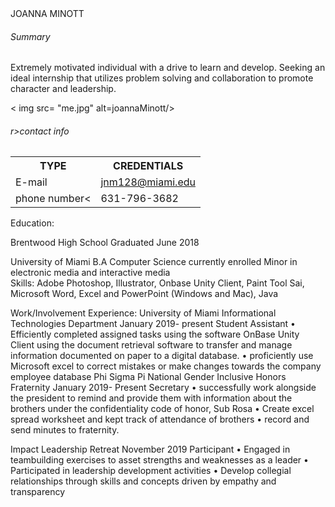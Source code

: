 <!DOCTYPR html>
<html>
<head>
<meta charset="utf.8">
<title> Joanna Minott Resume</title>
	<h7>JOANNA MINOTT</h7>
<h6>Summary</h6> 
<p> Extremely motivated individual with a drive to learn and develop. Seeking an ideal internship that utilizes problem solving and collaboration to promote character and leadership.</p>
</header>
< img src= "me.jpg" alt=joannaMinott/>

<h6>r>contact info</h6>
<table>
<tr>
<th> TYPE</th>
<th> CREDENTIALS</th>
</tr>
<tr>
<td>E-mail</td>
<td><a href="https://outlook.office.com/mail/inbox"> jnm128@miami.edu</a></td> 
</tr>
<tr>
<td>phone number<</td>
<td>631-796-3682</td>
</tr>
</table>

Education:

Brentwood High School                 						Graduated June 2018
										                                        
University of Miami
B.A Computer Science     									       currently enrolled 
Minor in electronic media and interactive media								                                                                                                                                                   
Skills: 
Adobe Photoshop, Illustrator, Onbase Unity Client, Paint Tool Sai, Microsoft Word, Excel and PowerPoint
(Windows and Mac), Java 

Work/Involvement Experience:
University of Miami Informational Technologies Department                                      January 2019- present
Student Assistant 
•	Efficiently completed assigned tasks using the software OnBase Unity Client using the document retrieval software to transfer and manage information documented on paper to a digital database.
•	proficiently use Microsoft excel to correct mistakes or make changes towards the company employee database
Phi Sigma Pi National Gender Inclusive Honors Fraternity       			        January 2019- Present 
Secretary
•	successfully work alongside the president to remind and provide them with information about the brothers under the confidentiality code of honor, Sub Rosa
•	Create excel spread worksheet and kept track of attendance of brothers
•	record and send minutes to fraternity. 



Impact Leadership Retreat						                              November 2019
Participant
•	Engaged in teambuilding exercises to asset strengths and weaknesses as a leader
•	Participated in leadership development activities 
•	Develop collegial relationships through skills and concepts driven by empathy and transparency













</head>
<body>



</body>
</html>
